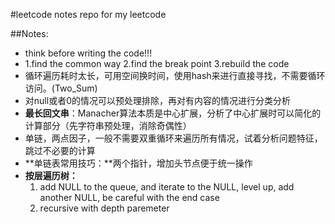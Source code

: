#leetcode notes
repo for my leetcode

##Notes:
* think before writing the code!!!
* 1.find the common way 2.find the break point 3.rebuild the code
* 循环遍历耗时太长，可用空间换时间，使用hash来进行直接寻找，不需要循环访问。(Two_Sum)
* 对null或者0的情况可以预处理排除，再对有内容的情况进行分类分析
* **最长回文串**：Manacher算法本质是中心扩展，分析了中心扩展时可以简化的计算部分（先字符串预处理，消除奇偶性）
* 单链，两点因子，一般不需要双重循环来遍历所有情况，试着分析问题特征，跳过不必要的计算
* **单链表常用技巧：**两个指针，增加头节点便于统一操作
* **按层遍历树：**
	1. add NULL to the queue, and iterate to the NULL, level up, add another NULL, be careful with the end case
	2. recursive with depth paremeter 